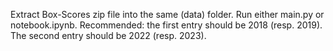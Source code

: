 Extract Box-Scores zip file into the same (data) folder. Run either main.py or notebook.ipynb.
Recommended: the first entry should be 2018 (resp. 2019). The second entry should be 2022 (resp. 2023).
